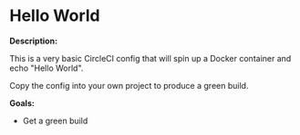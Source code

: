 # Hello World

**Description:**

This is a very basic CircleCI config that will spin up a Docker container and echo "Hello World".

Copy the config into your own project to produce a green build.

**Goals:**

- Get a green build
